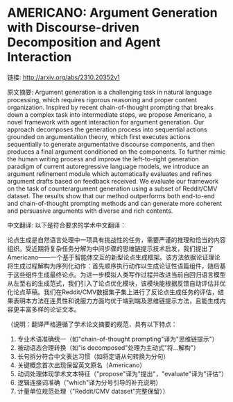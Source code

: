 # AMERICANO: Argument Generation with Discourse-driven Decomposition and Agent Interaction

链接: http://arxiv.org/abs/2310.20352v1

原文摘要:
Argument generation is a challenging task in natural language processing,
which requires rigorous reasoning and proper content organization. Inspired by
recent chain-of-thought prompting that breaks down a complex task into
intermediate steps, we propose Americano, a novel framework with agent
interaction for argument generation. Our approach decomposes the generation
process into sequential actions grounded on argumentation theory, which first
executes actions sequentially to generate argumentative discourse components,
and then produces a final argument conditioned on the components. To further
mimic the human writing process and improve the left-to-right generation
paradigm of current autoregressive language models, we introduce an argument
refinement module which automatically evaluates and refines argument drafts
based on feedback received. We evaluate our framework on the task of
counterargument generation using a subset of Reddit/CMV dataset. The results
show that our method outperforms both end-to-end and chain-of-thought prompting
methods and can generate more coherent and persuasive arguments with diverse
and rich contents.

中文翻译:
以下是符合要求的学术中文翻译：

论点生成是自然语言处理中一项具有挑战性的任务，需要严谨的推理和恰当的内容组织。受近期将复杂任务分解为中间步骤的思维链提示技术启发，我们提出了Americano——一个基于智能体交互的新型论点生成框架。该方法依据论证理论将生成过程解构为序列化动作：首先顺序执行动作以生成论证性语篇组件，随后基于这些组件生成最终论点。为进一步模拟人类写作过程并改进当前自回归语言模型从左至右的生成范式，我们引入了论点优化模块，该模块能根据反馈自动评估并优化论点草稿。我们在Reddit/CMV数据集子集上进行了反论点生成任务的评估，结果表明本方法在连贯性和说服力方面均优于端到端及思维链提示方法，且能生成内容更丰富多样的论证文本。

（说明：翻译严格遵循了学术论文摘要的规范，具有以下特点：
1. 专业术语准确统一（如"chain-of-thought prompting"译为"思维链提示"）
2. 被动语态合理转换（如"is decomposed"处理为主动式"将...解构"）
3. 长句拆分符合中文表达习惯（如将定语从句转换为分句）
4. 关键概念首次出现保留英文原名（Americano）
5. 动词处理体现学术文本特征（"propose"译为"提出"，"evaluate"译为"评估"）
6. 逻辑连接词准确（"which"译为分号引导的补充说明）
7. 计量单位规范处理（"Reddit/CMV dataset"完整保留））
